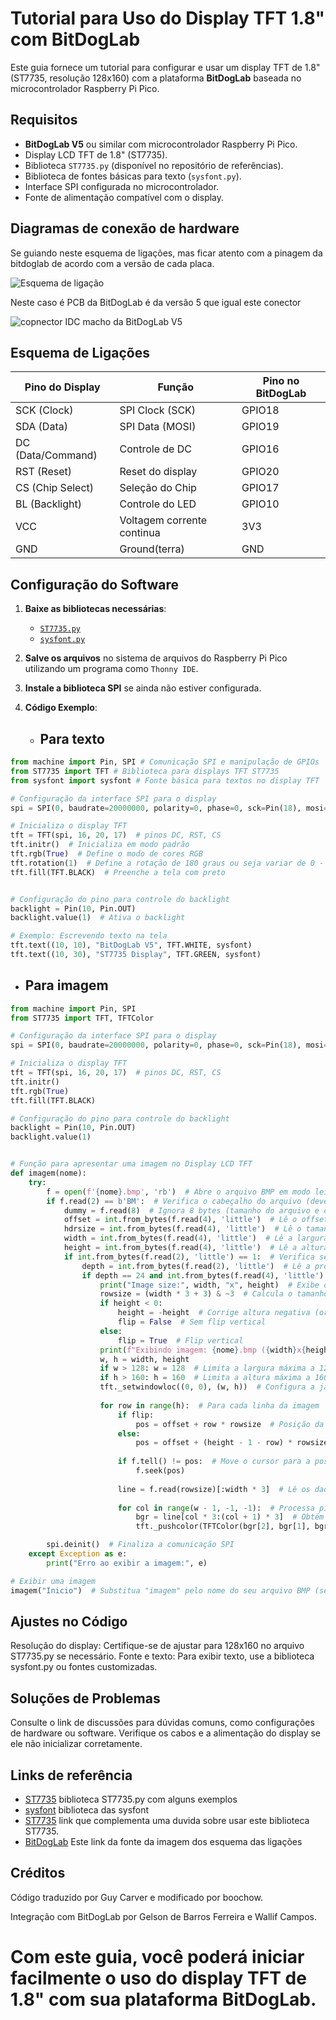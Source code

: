 # Tutorial para Uso do Display TFT 1.8" com BitDogLab

Este guia fornece um tutorial para configurar e usar um display TFT de 1.8" (ST7735, resolução 128x160) com a plataforma **BitDogLab** baseada no microcontrolador Raspberry Pi Pico.

## Requisitos

- **BitDogLab V5** ou similar com microcontrolador Raspberry Pi Pico.
- Display LCD TFT de 1.8" (ST7735).
- Biblioteca `ST7735.py` (disponível no repositório de referências).
- Biblioteca de fontes básicas para texto (`sysfont.py`).
- Interface SPI configurada no microcontrolador.
- Fonte de alimentação compatível com o display.

## Diagramas de conexão de hardware
Se guiando neste esquema de ligações, mas ficar atento com a pinagem da bitdoglab de acordo com a versão de cada placa.

![Esquema de ligação](https://github.com/user-attachments/assets/12d94c46-1bfd-4142-b416-6c75f2d2dbad)

Neste caso é PCB da BitDogLab é da versão 5 que igual este conector

![copnector IDC macho da BitDogLab V5](https://github.com/user-attachments/assets/8f7299b2-dda5-4b00-ba58-591bc7e0cb60)

## Esquema de Ligações

| **Pino do Display** | **Função**       | **Pino no BitDogLab** |
|----------------------|------------------|------------------------|
| SCK (Clock)          | SPI Clock (SCK) | GPIO18                |
| SDA (Data)          | SPI Data (MOSI) | GPIO19                |
| DC (Data/Command)    | Controle de DC   | GPIO16                |
| RST (Reset)          | Reset do display| GPIO20                |
| CS (Chip Select)     | Seleção do Chip | GPIO17                |
| BL (Backlight)       | Controle do LED | GPIO10                |
| VCC                  | Voltagem corrente continua|  3V3         |
| GND                  | Ground(terra) |   GND                  |
## Configuração do Software

1. **Baixe as bibliotecas necessárias**:
   - [`ST7735.py`](https://github.com/boochow/MicroPython-ST7735/tree/master)
   - [`sysfont.py`](https://github.com/GuyCarver/MicroPython/blob/master/lib/sysfont.py)

2. **Salve os arquivos** no sistema de arquivos do Raspberry Pi Pico utilizando um programa como `Thonny IDE`.

3. **Instale a biblioteca SPI** se ainda não estiver configurada.

4. **Código Exemplo**:
   - ## Para texto 
```python
from machine import Pin, SPI # Comunicação SPI e manipulação de GPIOs
from ST7735 import TFT # Biblioteca para displays TFT ST7735
from sysfont import sysfont # Fonte básica para textos no display TFT

# Configuração da interface SPI para o display
spi = SPI(0, baudrate=20000000, polarity=0, phase=0, sck=Pin(18), mosi=Pin(19))

# Inicializa o display TFT
tft = TFT(spi, 16, 20, 17)  # pinos DC, RST, CS
tft.initr()  # Inicializa em modo padrão
tft.rgb(True)  # Define o modo de cores RGB
tft.rotation(1)  # Define a rotação de 180 graus ou seja variar de 0 - 3. Começa na vertical com o topo voltado para os pinos e gira 90 graus no sentido horário a cada passo.
tft.fill(TFT.BLACK)  # Preenche a tela com preto


# Configuração do pino para controle do backlight
backlight = Pin(10, Pin.OUT)
backlight.value(1)  # Ativa o backlight

# Exemplo: Escrevendo texto na tela
tft.text((10, 10), "BitDogLab V5", TFT.WHITE, sysfont)
tft.text((10, 30), "ST7735 Display", TFT.GREEN, sysfont)

```
   - ## Para imagem

```python
from machine import Pin, SPI
from ST7735 import TFT, TFTColor

# Configuração da interface SPI para o display
spi = SPI(0, baudrate=20000000, polarity=0, phase=0, sck=Pin(18), mosi=Pin(19))

# Inicializa o display TFT
tft = TFT(spi, 16, 20, 17)  # pinos DC, RST, CS
tft.initr()
tft.rgb(True)
tft.fill(TFT.BLACK)

# Configuração do pino para controle do backlight
backlight = Pin(10, Pin.OUT)
backlight.value(1)


# Função para apresentar uma imagem no Display LCD TFT
def imagem(nome):
    try:
        f = open(f'{nome}.bmp', 'rb')  # Abre o arquivo BMP em modo leitura binária
        if f.read(2) == b'BM':  # Verifica o cabeçalho do arquivo (deve começar com "BM")
            dummy = f.read(8)  # Ignora 8 bytes (tamanho do arquivo e criador)
            offset = int.from_bytes(f.read(4), 'little')  # Lê o offset para os dados de imagem
            hdrsize = int.from_bytes(f.read(4), 'little')  # Lê o tamanho do cabeçalho
            width = int.from_bytes(f.read(4), 'little')  # Lê a largura da imagem
            height = int.from_bytes(f.read(4), 'little')  # Lê a altura da imagem
            if int.from_bytes(f.read(2), 'little') == 1:  # Verifica se o número de planos é 1
                depth = int.from_bytes(f.read(2), 'little')  # Lê a profundidade da cor (bits por pixel)
                if depth == 24 and int.from_bytes(f.read(4), 'little') == 0:  # Verifica profundidade de 24 bits e sem compressão
                    print("Image size:", width, "x", height)  # Exibe o tamanho da imagem
                    rowsize = (width * 3 + 3) & ~3  # Calcula o tamanho de cada linha (alinhado a 4 bytes)
                    if height < 0:
                        height = -height  # Corrige altura negativa (origem na parte inferior)
                        flip = False  # Sem flip vertical
                    else:
                        flip = True  # Flip vertical
                    print(f"Exibindo imagem: {nome}.bmp ({width}x{height})")
                    w, h = width, height
                    if w > 128: w = 128  # Limita a largura máxima a 128 pixels
                    if h > 160: h = 160  # Limita a altura máxima a 160 pixels
                    tft._setwindowloc((0, 0), (w, h))  # Configura a janela de exibição no TFT
                    
                    for row in range(h):  # Para cada linha da imagem
                        if flip:
                            pos = offset + row * rowsize  # Posição da linha com flip
                        else:
                            pos = offset + (height - 1 - row) * rowsize  # Posição da linha sem flip
                        
                        if f.tell() != pos:  # Move o cursor para a posição correta
                            f.seek(pos)
                        
                        line = f.read(rowsize)[:width * 3]  # Lê os dados da linha (até a largura necessária)
                        
                        for col in range(w - 1, -1, -1):  # Processa pixels da direita para a esquerda
                            bgr = line[col * 3:(col + 1) * 3]  # Obtém os componentes BGR
                            tft._pushcolor(TFTColor(bgr[2], bgr[1], bgr[0]))  # Converte para RGB e envia ao TFT

        spi.deinit()  # Finaliza a comunicação SPI
    except Exception as e:
        print("Erro ao exibir a imagem:", e)

# Exibir uma imagem
imagem("Inicio")  # Substitua "imagem" pelo nome do seu arquivo BMP (sem extensão)
```




## Ajustes no Código
Resolução do display: Certifique-se de ajustar para 128x160 no arquivo ST7735.py se necessário.
Fonte e texto: Para exibir texto, use a biblioteca sysfont.py ou fontes customizadas.

## Soluções de Problemas
Consulte o link de discussões para dúvidas comuns, como configurações de hardware ou software.
Verifique os cabos e a alimentação do display se ele não inicializar corretamente.

## Links de referência
* [ST7735](https://github.com/boochow/MicroPython-ST7735/tree/master) biblioteca ST7735.py com alguns exemplos
* [sysfont](https://github.com/GuyCarver/MicroPython/blob/master/lib/sysfont.py) biblioteca das sysfont
* [ST7735](https://github.com/boochow/MicroPython-ST7735/issues/9) link que complementa uma duvida sobre usar este biblioteca ST7735.
* [BitDogLab](https://github.com/BitDogLab/BitDogLab/commit/db2704d02596209923995fc20823b8b6147ad800) Este link da fonte da imagem dos esquema das ligações

## Créditos
Código traduzido por Guy Carver e modificado por boochow.

Integração com BitDogLab por Gelson de Barros Ferreira e Wallif Campos.

# Com este guia, você poderá iniciar facilmente o uso do display TFT de 1.8" com sua plataforma BitDogLab.
